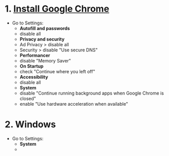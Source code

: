 # 1. [Install Google Chrome](https://www.google.com/chrome/)

* Go to Settings:
  - **Autofill and passwords**
   - disable all
  - **Privacy and security**
   - Ad Privacy > disable all
   - Security > disable "Use secure DNS"
  - **Performancer**
   - disable "Memory Saver"
  - **On Startup**
   - check "Continue where you left off"
  - **Accessibility**
   - disable all
  - **System**
   - disable "Continue running background apps when Google Chrome is closed"
   - enable "Use hardware acceleration when available"

# 2. Windows

* Go to Settings:
  - **System**
   - 
